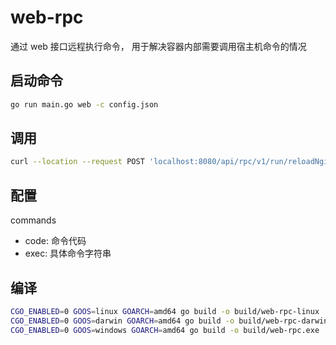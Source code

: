 # web-rpc

通过 web 接口远程执行命令， 用于解决容器内部需要调用宿主机命令的情况

## 启动命令

```bash
go run main.go web -c config.json
```

## 调用

```bash
curl --location --request POST 'localhost:8080/api/rpc/v1/run/reloadNginx'
```

## 配置

commands

- code: 命令代码
- exec: 具体命令字符串

## 编译

```bash
CGO_ENABLED=0 GOOS=linux GOARCH=amd64 go build -o build/web-rpc-linux .
CGO_ENABLED=0 GOOS=darwin GOARCH=amd64 go build -o build/web-rpc-darwin .
CGO_ENABLED=0 GOOS=windows GOARCH=amd64 go build -o build/web-rpc.exe .
```
